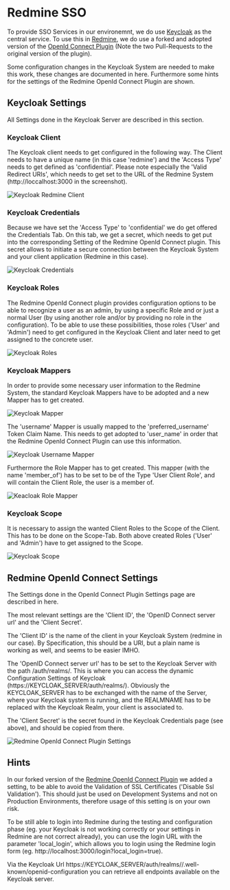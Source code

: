# Redmine SSO

To provide SSO Services in our environemnt, we do use [Keycloak](http://www.keycloak.org/) as the central service. To use this in [Redmine](http://www.redmine.org/), we do use a forked and adopted version of the [OpenId Connect Plugin](https://bitbucket.org/triplem74/redmine_openid_connect) (Note the two Pull-Requests to the original version of the plugin).

Some configuration changes in the Keycloak System are needed to make this work, these changes are documented in here. Furthermore some hints for the settings of the Redmine OpenId Connect Plugin are shown.  

## Keycloak Settings

All Settings done in the Keycloak Server are described in this section.

### Keycloak Client

The Keycloak client needs to get configured in the following way. The Client needs to have a unique name (in this case 'redmine') and the 'Access Type' needs to get defined as 'confidential'. Please note especially the 'Valid Redirect URIs', which needs to get set to the URL of the Redmine System (http://loccalhost:3000 in the screenshot).

![Keycloak Redmine Client](../assets/redmine_sso/keycloak_client.png)

### Keycloak Credentials

Because we have set the 'Access Type' to 'confidential' we do get offered the Credentials Tab. On this tab, we get a secret, which needs to get put into the corresponding Setting of the Redmine OpenId Connect plugin. This secret allows to initiate a secure connection between the Keycloak System and your client application (Redmine in this case).

![Keycloak Credentials](../assets/redmine_sso/keycloak_client_credentials.png)

### Keycloak Roles

The Redmine OpenId Connect plugin provides configuration options to be able to recognize a user as an admin, by using a specific Role and or just a normal User (by using another role and/or by providing no role in the configuration). To be able to use these possibilities, those roles ('User' and 'Admin') need to get configured in the Keycloak Client and later need to get assigned to the concrete user.

![Keycloak Roles](../assets/redmine_sso/keycloak_roles.png)

### Keycloak Mappers

In order to provide some necessary user information to the Redmine System, the standard Keycloak Mappers have to be adopted and a new Mapper has to get created.

![Keycloak Mapper](../assets/redmine_sso/keycloak_mappers.png)

The 'username' Mapper is usually mapped to the 'preferred_username' Token Claim Name. This needs to get adopted to 'user_name' in order that the Redmine OpenId Connect Plugin can use this information.

![Keycloak Username Mapper](../assets/redmine_sso/keycloak_mapper_username.png)

Furthermore the Role Mapper has to get created. This mapper (with the name 'member_of') has to be set to be of the Type 'User Client Role', and will contain the Client Role, the user is a member of.   

![Keacloak Role Mapper](../assets/redmine_sso/keycloak_mapper_roles.png)

### Keycloak Scope

It is necessary to assign the wanted Client Roles to the Scope of the Client. This has to be done on the Scope-Tab. Both above created Roles ('User' and 'Admin') have to get assigned to the Scope.

![Keycloak Scope](../assets/redmine_sso/keycloak_scope.png)

## Redmine OpenId Connect Settings

The Settings done in the OpenId Connect Plugin Settings page are described in here.

The most relevant settings are the 'Client ID', the 'OpenID Connect server url' and the 'Client Secret'.

The 'Client ID' is the name of the client in your Keycloak System (redmine in our case). By Specification, this should be a URI, but a plain name is working as well, and seems to be easier IMHO.

The 'OpenID Connect server url' has to be set to the Keycloak Server with the path /auth/realms/<REALMNAME>. This is where you can access the dynamic Configuration Settings of Keycloak (https://KEYCLOAK_SERVER/auth/realms/<REALMNAME>). Obviously the KEYCLOAK_SERVER has to be exchanged with the name of the Server, where your Keycloak system is running, and the REALMNAME has to be replaced with the Keycloak Realm, your client is associated to.

The 'Client Secret' is the secret found in the Keycloak Credentials page (see above), and should be copied from there.

![Redmine OpenId Connect Plugin Settings](../assets/redmine_sso/redmine_openid_plugin_setting.png)

## Hints

In our forked version of the [Redmine OpenId Connect Plugin](https://bitbucket.org/triplem74/redmine_openid_connect) we added a setting, to be able to avoid the Validation of SSL Certificates ('Disable Ssl Validation'). This should just be used on Development Systems and not on Production Environments, therefore usage of this setting is on your own risk.

To be still able to login into Redmine during the testing and configuration phase (eg. your Keycloak is not working correctly or your settings in Redmine are not correct already), you can use the login URL with the parameter 'local_login', which allows you to login using the Redmine login form (eg. http://localhost:3000/login?local_login=true).

Via the Keycloak Url https://KEYCLOAK_SERVER/auth/realms/<REALMNAME>/.well-known/openid-configuration you can retrieve all endpoints available on the Keycloak server.
